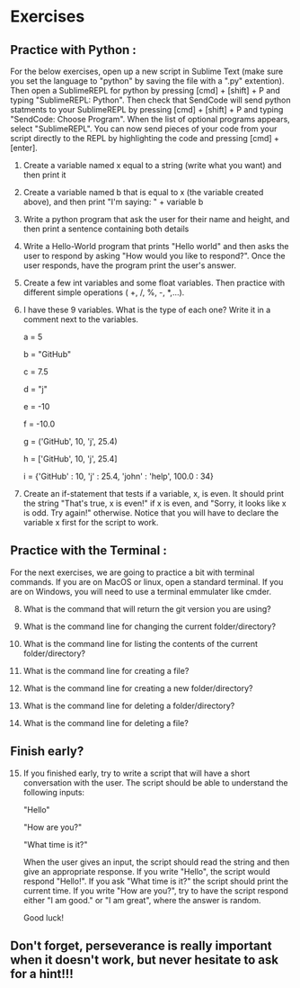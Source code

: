 # Exercises

## Practice with Python :
For the below exercises, open up a new script in Sublime Text (make sure you set the language to "python" by saving the file with a ".py" extention). Then open a SublimeREPL for python by pressing [cmd] + [shift] + P and typing "SublimeREPL: Python". Then check that SendCode will send python statments to your SublimeREPL by pressing [cmd] + [shift] + P and typing "SendCode: Choose Program". When the list of optional programs appears, select "SublimeREPL". You can now send pieces of your code from your script directly to the REPL by highlighting the code and pressing [cmd] + [enter]. 

1) Create a variable named x equal to a string (write what you want) and then print it

2) Create a variable named b that is equal to x (the variable created above), and then print "I'm saying: " + variable b

3) Write a python program that ask the user for their name and height, and then print a sentence containing both details

4) Write a Hello-World program that prints "Hello world" and then asks the user to respond by asking "How would you like to respond?". Once the user responds, have the program print the user's answer.

5) Create a few int variables and some float variables. Then practice with different simple operations ( +, /, %, -, *,...).

6) I have these 9 variables. What is the type of each one? Write it in a comment next to the variables.

    a = 5

    b = "GitHub"
    
    c = 7.5
    
    d = "j"
    
    e = -10
    
    f = -10.0
    
    g = ('GitHub', 10, 'j', 25.4)
    
    h = ['GitHub', 10, 'j', 25.4]
    
    i = {'GitHub' : 10, 'j' : 25.4, 'john' : 'help', 100.0 : 34}

7) Create an if-statement that tests if a variable, x, is even. It should print the string "That's true, x is even!" if x is even, and "Sorry, it looks like x is odd. Try again!" otherwise. Notice that you will have to declare the variable x first for the script to work.

## Practice with the Terminal : 
For the next exercises, we are going to practice a bit with terminal commands. If you are on MacOS or linux, open a standard terminal. If you are on Windows, you will need to use a terminal emmulater like cmder.

8) What is the command that will return the git version you are using?

9) What is the command line for changing the current folder/directory?

10) What is the command line for listing the contents of the current folder/directory?

11) What is the command line for creating a file?

12) What is the command line for creating a new folder/directory?

13) What is the command line for deleting a folder/directory?

14) What is the command line for deleting a file?

## Finish early?

15) If you finished early, try to write a script that will have a short conversation with the user. The script should be able to understand the following inputs:

    "Hello"

    "How are you?"

    "What time is it?"

    When the user gives an input, the script should read the string and then give an appropriate response. If you write         "Hello", the script would respond "Hello!". If you ask "What time is it?" the script should print the current time. If       you write "How are you?", try to have the script respond either "I am good." or "I am great", where the answer is           random. 

    Good luck!
    
## Don't forget, perseverance is really important when it doesn't work, but never hesitate to ask for a hint!!! 
